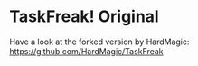 # TaskFreak! Original

Have a look at the forked version by HardMagic: https://github.com/HardMagic/TaskFreak
